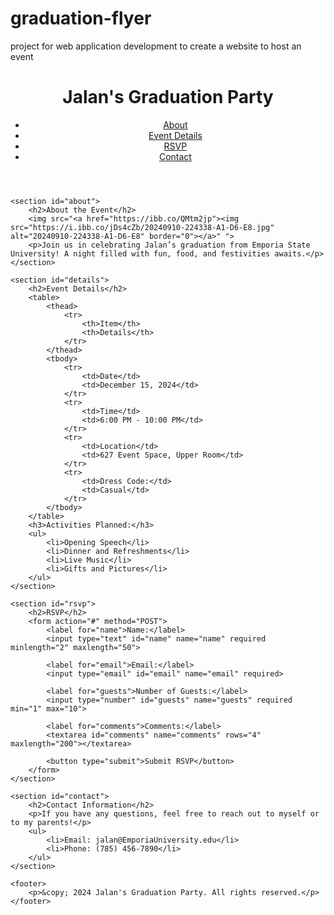 # graduation-flyer
project for web application development to create a website to host an event
<!DOCTYPE html>
<html lang="en">
<head>
    <meta charset="UTF-8">
    <meta name="viewport" content="width=device-width, initial-scale=1.0">
    <title>Jalan's Graduation Party</title>
    <link rel="stylesheet" href="styles.css">
</head>
<body>
    <header>
        <h1>Jalan's Graduation Party</h1>
        <nav>
            <ul>
                <li><a href="#about">About</a></li>
                <li><a href="#details">Event Details</a></li>
                <li><a href="#rsvp">RSVP</a></li>
                <li><a href="#contact">Contact</a></li>
            </ul>
        </nav>
    </header>

    <section id="about">
        <h2>About the Event</h2>
        <img src="<a href="https://ibb.co/QMtm2jp"><img src="https://i.ibb.co/jDs4cZb/20240910-224338-A1-D6-E8.jpg" alt="20240910-224338-A1-D6-E8" border="0"></a>" ">
        <p>Join us in celebrating Jalan’s graduation from Emporia State University! A night filled with fun, food, and festivities awaits.</p>
    </section>

    <section id="details">
        <h2>Event Details</h2>
        <table>
            <thead>
                <tr>
                    <th>Item</th>
                    <th>Details</th>
                </tr>
            </thead>
            <tbody>
                <tr>
                    <td>Date</td>
                    <td>December 15, 2024</td>
                </tr>
                <tr>
                    <td>Time</td>
                    <td>6:00 PM - 10:00 PM</td>
                </tr>
                <tr>
                    <td>Location</td>
                    <td>627 Event Space, Upper Room</td>
                </tr>
                <tr>
                    <td>Dress Code:</td>
                    <td>Casual</td>
                </tr>
            </tbody>
        </table>
        <h3>Activities Planned:</h3>
        <ul>
            <li>Opening Speech</li>
            <li>Dinner and Refreshments</li>
            <li>Live Music</li>
            <li>Gifts and Pictures</li>
        </ul>
    </section>

    <section id="rsvp">
        <h2>RSVP</h2>
        <form action="#" method="POST">
            <label for="name">Name:</label>
            <input type="text" id="name" name="name" required minlength="2" maxlength="50">
            
            <label for="email">Email:</label>
            <input type="email" id="email" name="email" required>
            
            <label for="guests">Number of Guests:</label>
            <input type="number" id="guests" name="guests" required min="1" max="10">

            <label for="comments">Comments:</label>
            <textarea id="comments" name="comments" rows="4" maxlength="200"></textarea>

            <button type="submit">Submit RSVP</button>
        </form>
    </section>

    <section id="contact">
        <h2>Contact Information</h2>
        <p>If you have any questions, feel free to reach out to myself or to my parents!</p>
        <ul>
            <li>Email: jalan@EmporiaUniversity.edu</li>
            <li>Phone: (785) 456-7890</li>
        </ul>
    </section>

    <footer>
        <p>&copy; 2024 Jalan's Graduation Party. All rights reserved.</p>
    </footer>
</body>
</html>
